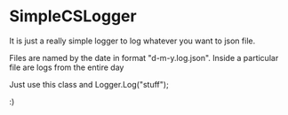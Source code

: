 # SimpleCSLogger
 
It is just a really simple logger to log whatever you want to json file.

Files are named by the date in format "d-m-y.log.json".
Inside a particular file are logs from the entire day 

Just use this class and Logger.Log("stuff");

:)
